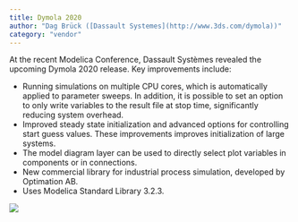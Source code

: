 ```yaml
---
title: Dymola 2020
author: "Dag Brück ([Dassault Systemes](http://www.3ds.com/dymola))"
category: "vendor"
---
```

At the recent Modelica Conference, Dassault Systèmes revealed the upcoming Dymola 2020 release. Key improvements include:

-	Running simulations on multiple CPU cores, which is automatically applied to parameter sweeps. In addition, it is possible to set an option to only write variables to the result file at stop time, significantly reducing system overhead.
-	Improved steady state initialization and advanced options for controlling start guess values. These improvements improves initialization of large systems.
-	The model diagram layer can be used to directly select plot variables in components or in connections.
-	New commercial library for industrial process simulation, developed by Optimation AB.
-	Uses Modelica Standard Library 3.2.3.



![](Dymola2020-process.png)
